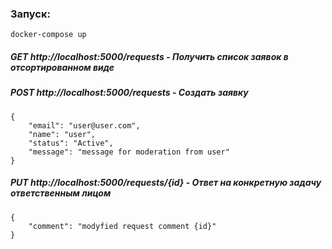 ### Запуск:
	docker-compose up


##### GET http://localhost:5000/requests - Получить список заявок в отсортированном виде


##### POST http://localhost:5000/requests - Создать заявку
	{
		"email": "user@user.com",
		"name": "user",
		"status": "Active",
		"message": "message for moderation from user"
	}


##### PUT http://localhost:5000/requests/{id} - Ответ на конкретную задачу ответственным лицом
	{
		"comment": "modyfied request comment {id}"
	}
